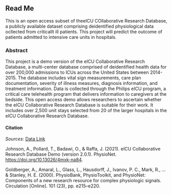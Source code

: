 ## Read Me
This is an open access subset of theeICU COllaborative Research Database, a publicly available dataset comprising deidentified physiological data ocllected from criticallt ill patients.
This project will predict the outcome of patients admitted to intensive care units in hospitals.

### Abstract
This project is a demo version of the eICU Collaborative Research Database, a multi-center database comprised of deidentified health data for over 200,000 admissions to ICUs across the United States between 2014-2015. The database includes vital sign measurements, care plan documentation, severity of illness measures, diagnosis information, and treatment information. Data is collected through the Philips eICU program, a critical care telehealth program that delivers information to caregivers at the bedside. This open access demo allows researchers to ascertain whether the eICU Collaborative Research Database is suitable for their work. It includes over 2,500 unit stays selected from 20 of the larger hospitals in the eICU Collaborative Research Database.














#### Citation
_Sources:_
[Data Link](https://physionet.org/content/eicu-crd-demo/2.0.1/)

Johnson, A., Pollard, T., Badawi, O., & Raffa, J. (2021). eICU Collaborative Research Database Demo (version 2.0.1). PhysioNet. https://doi.org/10.13026/4mxk-na84.

Goldberger, A., Amaral, L., Glass, L., Hausdorff, J., Ivanov, P. C., Mark, R., ... & Stanley, H. E. (2000). PhysioBank, PhysioToolkit, and PhysioNet: Components of a new research resource for complex physiologic signals. Circulation [Online]. 101 (23), pp. e215–e220.
